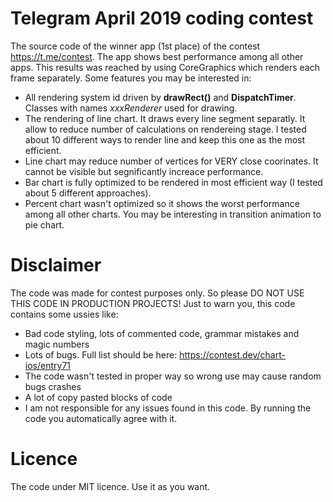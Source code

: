 # Telegram April 2019 coding contest
The source code of the winner app (1st place) of the contest https://t.me/contest. The app shows best performance among all other apps. This results was reached by using CoreGraphics which renders each frame separately.
Some features you may be interested in:
- All rendering system id driven by **drawRect()** and **DispatchTimer**.  Classes with names *xxxRenderer* used for drawing.
- The rendering of line chart. It draws every line segment separatly. It allow to reduce number of calculations on rendereing stage. I tested about 10 different ways to render line and keep this one as the most efficient.
- Line chart may reduce number of vertices for VERY close coorinates. It cannot be visible but segnificantly increace performance.
- Bar chart is fully optimized to be rendered in most efficient way (I tested about 5 different approaches).
- Percent chart wasn't optimized so it shows the worst performance among all other charts. You may be interesting in transition animation to pie chart.

# Disclaimer
The code was made for contest purposes only. So please DO NOT USE THIS CODE IN PRODUCTION PROJECTS!
Just to warn you, this code contains some ussies like:
- Bad code styling, lots of commented code, grammar mistakes and magic numbers
- Lots of bugs. Full list should be here: https://contest.dev/chart-ios/entry71
- The code wasn't tested in proper way so wrong use may cause random bugs crashes
- A lot of copy pasted blocks of code
- I am not responsible for any issues found in this code. By running the code you automatically agree with it.

# Licence
The code under MIT licence. Use it as you want.

